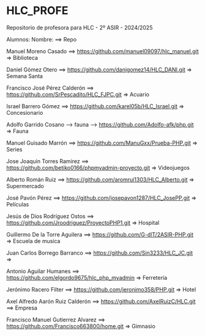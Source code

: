 # HLC_PROFE

Repositorio de profesora para HLC - 2º ASIR - 2024/2025

Alumnos:
Nombre: ==> Repo


Manuel Moreno Casado ==> https://github.com/manuel09097/hlc_manuel.git => Biblioteca

Daniel Gómez Otero ==> https://github.com/danigomez14/HLC_DANI.git => Semana Santa

Francisco José Pérez Calderón ==> https://github.com/SrPescadito/HLC_FJPC.git => Acuario

Israel Barrero Gómez ==> https://github.com/karel05b/HLC_Israel.git => Concesionario

Adolfo Garrido Cosano --> fauna --> https://github.com/Adolfo-afk/php.git => Fauna

Manuel Guisado Marrón ==> https://github.com/ManuGxx/Prueba-PHP.git => Series

Jose Joaquin Torres Ramirez ==> https://github.com/betiko0166/phpmyadmin-proyecto.git => Videojuegos

Alberto Román Ruiz ==> https://github.com/aromrui1303/HLC_Alberto.git => Supermercado

José Pavón Pérez ==> https://github.com/josepavon1287/HLC_JosePP.git => Películas

Jesús de Dios Rodríguez Ostos ==> https://github.com/Jroodriguez/ProyectoPHP1.git => Hospital

Guillermo De la Torre Aguilera ==> https://github.com/G-dlT/2ASIR-PHP.git => Escuela de musica

Juan Carlos Borrego Barranco ==> https://github.com/Sin3233/HLC_JC.git => 

Antonio Aguilar Humanes ==> https://github.com/elgordo9675/hlc_php_myadmin => Ferretería

Jerónimo Racero Filter ==> https://github.com/jeronimo358/PHP.git => Hotel

Axel Alfredo Aarón Ruiz Calderón ==> https://github.com/AxelRuizC/HLC.git ==> Empresa

Francisco Manuel Gutierrez Alvarez ==> https://github.com/Francisco663800/home.git => Gimnasio
